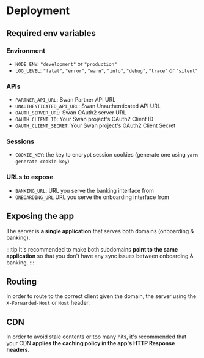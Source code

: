 # Deployment

## Required env variables

### Environment

- `NODE_ENV`: `"development"` or `"production"`
- `LOG_LEVEL`: `"fatal"`, `"error"`, `"warn"`, `"info"`, `"debug"`, `"trace"` or `"silent"`

### APIs

- `PARTNER_API_URL`: Swan Partner API URL
- `UNAUTHENTICATED_API_URL`: Swan Unauthenticated API URL
- `OAUTH_SERVER_URL`: Swan OAuth2 server URL
- `OAUTH_CLIENT_ID`: Your Swan project's OAuth2 Client ID
- `OAUTH_CLIENT_SECRET`: Your Swan project's OAuth2 Client Secret

### Sessions

- `COOKIE_KEY`: the key to encrypt session cookies (generate one using `yarn generate-cookie-key`)

### URLs to expose

- `BANKING_URL`: URL you serve the banking interface from
- `ONBOARDING_URL` URL you serve the onboarding interface from

## Exposing the app

The server is **a single application** that serves both domains (onboarding & banking).

:::tip
It's recommended to make both subdomains **point to the same application** so that you don't have any sync issues between onboarding & banking.
:::

## Routing

In order to route to the correct client given the domain, the server using the `X-Forwarded-Host` or `Host` header.

## CDN

In order to avoid stale contents or too many hits, it's recommended that your CDN **applies the caching policy in the app's HTTP Response headers**.
